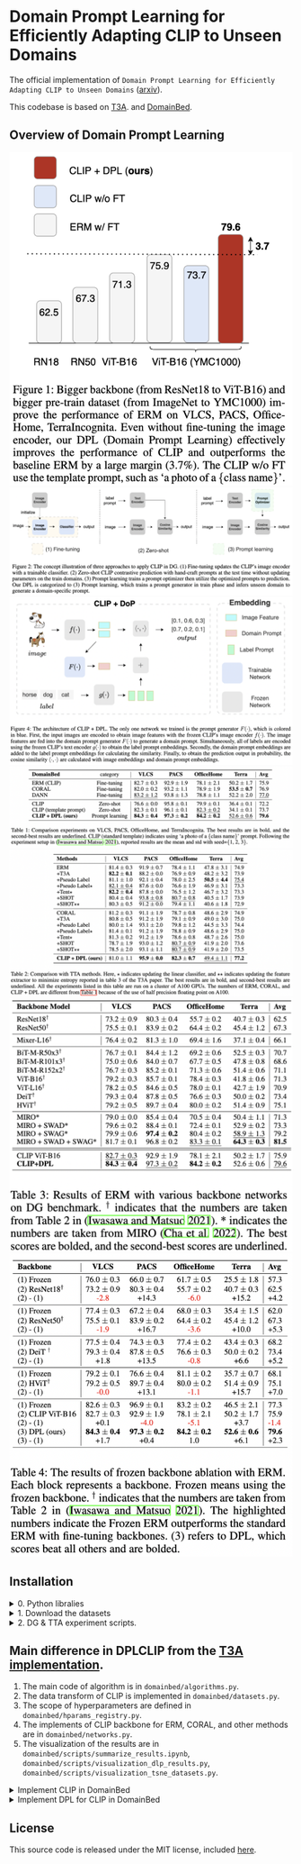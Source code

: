 # Domain Prompt Learning for Efficiently Adapting CLIP to Unseen Domains

The official implementation of `Domain Prompt Learning for Efficiently Adapting CLIP to Unseen Domains` ([arxiv](https://arxiv.org/abs/2111.12853v3)).

This codebase is based on [T3A](<https://openreview.net/forum?id=e_yvNqkJKAW&referrer=%5BAuthor%20Console%5D(%2Fgroup%3Fid%3DNeurIPS.cc%2F2021%2FConference%2FAuthors%23your-submissions)>). 
and [DomainBed](https://github.com/facebookresearch/DomainBed).

## Overview of Domain Prompt Learning

![figure1](./imgs/main.png)
![figure1](./imgs/concept.png)
![figure1](./imgs/architecture.png)
![figure1](./imgs/Table_1_dg.png)
![figure1](./imgs/Table_2_tta.png)
![figure1](./imgs/Table_3_backbone.png)
![figure1](./imgs/Table_4_frozen.png)


## Installation

<details><summary>0. Python libralies</summary><div>

```sh
python3 -m venv ~/venv/dplclip
source ~/venv/dplclip/bin/activate
pip install -r requirements.txt
```
</div></details>

<details><summary>1. Download the datasets</summary><div>

```sh
python -m domainbed.scripts.download --data_dir=/my/datasets/path --dataset pacs
```
Note: change `--dataset pacs` for downloading other datasets (e.g., `vlcs`, `office_home`, `terra_incognita`). 
</div></details>


<details><summary>2. DG & TTA experiment scripts.</summary><div>

```sh

python domainbed/scripts/sweep.py delete_incomplete --data_dir=/home/datasets --output_dir=/output_dir/sweep_hparam/DATASET --command_launcher multi_gpu --trial_seed TRIAL_SEED --algorithms ALGORITHM --datasets DATASET --test_envs TEST_ENV --n_hparams_from 0 --n_hparams 20 --skip_confirmation

    
python domainbed/scripts/sweep.py launch --data_dir=/home/datasets --output_dir=/output_dir/sweep_hparam/DATASET --command_launcher multi_gpu --trial_seed TRIAL_SEED --algorithms ALGORITHM --datasets DATASET --test_envs TEST_ENV --n_hparams_from 0 --n_hparams 20 --skip_confirmation
    
```


Note: change `--dataset DATASET --algorithms ALGORITHM --trial_seed TRIAL_SEED --test_envs TEST_ENV` for different experiments. 

(e.g., `python domainbed/scripts/sweep.py launch --data_dir=/home/datasets --output_dir=/output_dir/sweep_hparam/PACS --command_launcher multi_gpu --trial_seed 0 --algorithms DPLCLIP --datasets PACS --test_envs [0] --n_hparams_from 0 --n_hparams 4 --skip_confirmation`). 
</div></details>

## Main difference in DPLCLIP from the [T3A implementation](https://github.com/matsuolab/T3A).
1. The main code of algorithm is in `domainbed/algorithms.py`. 
2. The data transform of CLIP is implemented in `domainbed/datasets.py`. 
3. The scope of hyperparameters are defined in `domainbed/hparams_registry.py`. 
4. The implements of CLIP backbone for ERM, CORAL, and other methods are in `domainbed/networks.py`. 
5. The visualization of the results are in `domainbed/scripts/summarize_results.ipynb`, `domainbed/scripts/visualization_dlp_results.py`, `domainbed/scripts/visualization_tsne_datasets.py`. 


<details><summary>Implement CLIP in DomainBed</summary><div>

```python
class CLIP(Algorithm):
    def __init__(self, input_shape, num_classes, num_domains, hparams):
        super(CLIP, self).__init__(input_shape, num_classes, num_domains, hparams)
        self.hparams = hparams
        self.device = "cuda" if torch.cuda.is_available() else "cpu"
        
        self.clip_model = clip.load(self.hparams['clip_backbone'])[0].float()

        for param in self.clip_model.parameters():
            param.requires_grad = False
        
        print('Set self.clip_model.parameters.reguires_grad = False!')

        # embedding dim for image and text encoder.
        self.EMBEDDING_DIM = 512  # 
        
        classnames = [name.replace('_', ' ') for name in hparams['class_names']]
        self.prompt = torch.cat([clip.tokenize(f'a photo of a {ppt}') for ppt in classnames]).to(self.device)
        
    def update(self, minibatches, unlabeled=None):
        return {'loss': 0}
    
    def predict(self, x):
        logits_per_image, _ = self.clip_model(x, self.prompt)
        return logits_per_image.softmax(dim=-1)
```
</div></details>

<details><summary>Implement DPL for CLIP in DomainBed</summary><div>

```python
# rename to DPL (Domain Prompt Learning)
class DPLCLIP(CLIP):
    def __init__(self, input_shape, num_classes, num_domains, hparams, sentence_prompt=False):
        super(DPLCLIP, self).__init__(input_shape, num_classes, num_domains, hparams)

        #  initial prompt.
        prompt_prefix = ' '.join(['X'] * hparams['num_domain_tokens'])
        
        if sentence_prompt:
            print('Using sentence_prompt in DPLCLIP...')
            classnames = [f"a photo of a {name.replace('_', ' ')}" for name in hparams['class_names']]
        else:
            classnames = [name.replace('_', ' ') for name in hparams['class_names']]
        prompts = [prompt_prefix + ' ' + name + '.' for name in classnames]
        # prompts:  ['X X X X X X X X dog.', 'X X X X X X X X elephant.' ...]
        
        #  to get default token_prefix and token_suffix.
        self.tokenized_prompts = torch.cat([clip.tokenize(p) for p in prompts]).to(self.device)
        # tokenized_prompts[0] = tensor([49406,   343,   343,   343,   343,   343,   343,   343,   343,  1929, 269, 49407, 0, 0, ...])
        with torch.no_grad():
            embedding = self.clip_model.token_embedding(self.tokenized_prompts).type(self.clip_model.dtype)
        
        self.register_buffer('token_prefix', embedding[:, :1, :])  # SOS
        #  torch.Size([7, 1, 512])
        #  [-0.0001,  0.0002, -0.0046,  ...,  0.0010,  0.0025,  0.0049]
        
        self.register_buffer('token_suffix', embedding[:, hparams['num_domain_tokens'] + 1:, :])  # CLS, EOS
        # torch.Size([7, 68, self.EMBEDDING_DIM]), 68 := 77 - num_domain_tokens_tokens - 2.
        # [ 0.0013,  0.0046, -0.0115,  ...,  0.0112,  0.0147,  0.0040],...,.
        
        self.network = networks.MLP(self.EMBEDDING_DIM, self.EMBEDDING_DIM * hparams['num_domain_tokens'], hparams).to(device=self.device, dtype=self.clip_model.dtype)
        
        def init_weights(m):
            if isinstance(m, nn.Linear):
                torch.nn.init.xavier_uniform(m.weight)
                m.bias.data.fill_(0.01)
        
        self.network.apply(init_weights)
        
        self.optimizer = torch.optim.SGD(
            self.network.parameters(),
            lr=self.hparams["lr"],
            momentum=self.hparams["momentum"]
        )
            
    def update(self, minibatches, unlabeled=None):
        # minibatches = [[domain_1], [domain_2], [domain_3]]
        all_x = [data[0].cuda().float() for data in minibatches]
        all_y = torch.cat([data[1].cuda().long() for data in minibatches])

        #  encode image for each domain.
        image_features = [self.clip_model.encode_image(x) for x in all_x]
        
        #  extract domain_feature for each domain. [32, self.EMBEDDING_DIM] -> [32, self.EMBEDDING_DIM * num_domain_tokens] -> [self.EMBEDDING_DIM * num_domain_tokens].
        domain_features = [self.network(feature) for feature in image_features]
        image_features = torch.cat(image_features)
        #  reshape [self.batch_size, self.EMBEDDING_DIM.]:  -> [1, self.EMBEDDING_DIM.]
        mean_domain_features = [feature.mean(dim=0, keepdim=True) for feature in domain_features]

        #  reshape [1, self.EMBEDDING_DIM.]:  -> [7, self.EMBEDDING_DIM.]
        _mean_domain_features = [feature.repeat_interleave(len(self.hparams['class_names']), dim=0) for feature in mean_domain_features]
        
        #  generate text_feature from domain_feature. text_features.size = [3, 7, 512]
        # text_features = [self._get_text_features(feature) for feature in _mean_domain_features]
        text_features = torch.cat([self._get_text_features(feature) for feature in _mean_domain_features])
            
        image_features = image_features / image_features.norm(dim=-1, keepdim=True)
        text_features = text_features / text_features.norm(dim=-1, keepdim=True)
        logits_per_image = self.clip_model.logit_scale.exp() * image_features @ text_features.t()
        loss = F.cross_entropy(logits_per_image, all_y)
            
        self.optimizer.zero_grad()
        loss.backward()
        self.optimizer.step()
        return {"loss": loss.item()}


    def _get_text_features(self, domain_feature, coop=False):
        #  reshape domain_feature: [7, 16 * self.EMBEDDING_DIM] -> [7, 16, self.EMBEDDING_DIM]
        if coop:
            domain_feature = domain_feature.unsqueeze(0).expand(len(self.hparams['class_names']), -1, -1)
        domain_feature = domain_feature.reshape(-1, self.hparams['num_domain_tokens'], self.EMBEDDING_DIM)
        #  reshape domain_feature: [7, 16, self.EMBEDDING_DIM] -> [7, 77, self.EMBEDDING_DIM]
        domain_feature = torch.cat([self.token_prefix, domain_feature, self.token_suffix], dim=1)
        #  refer CoOp: CoOP github. https://github.com/KaiyangZhou/CoOp/blob/b0a058869cef00a4e4ea5256d40fd7681119c099/trainers/coop.py#L46
        x = domain_feature + self.clip_model.positional_embedding.type(self.clip_model.dtype)
        x = x.permute(1, 0, 2)
        x = self.clip_model.transformer(x)
        x = x.permute(1, 0, 2)
        x = self.clip_model.ln_final(x).type(self.clip_model.dtype)
        #  mapping domain_features to text_features.
        text_features = x[torch.arange(x.shape[0]), self.tokenized_prompts.argmax(dim=-1)] @ self.clip_model.text_projection      
        return text_features

    def predict(self, x):
        image_feature = self.clip_model.encode_image(x)
        
        domain_feature = self.network(image_feature)
        mean_domain_feature = torch.mean(domain_feature, dim=0, keepdim=True).repeat_interleave(len(self.hparams['class_names']), dim=0)
        text_feature = self._get_text_features(mean_domain_feature)
        
        image_feature = image_feature / image_feature.norm(dim=-1, keepdim=True)
        text_feature = text_feature / text_feature.norm(dim=-1, keepdim=True)
        return self.clip_model.logit_scale.exp() * image_feature @ text_feature.t()

```
</div></details>

## License

This source code is released under the MIT license, included [here](LICENSE).